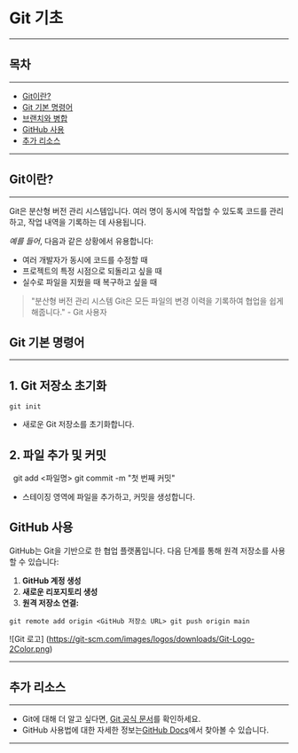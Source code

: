 # Git 기초

---

## 목차

---

- [Git이란?](https://www.naver.com/)
- [Git 기본 명령어](https://www.naver.com/)
- [브랜치와 병합](https://www.naver.com/)
- [GitHub 사용](https://www.naver.com/)
- [추가 리소스](https://www.naver.com/)

---

## Git이란?

---

Git은 분산형 버전 관리 시스템입니다. 여러 명이 동시에 작업할 수 있도록 코드를 관리하고, 작업 내역을 기록하는 데 사용됩니다.

_예를 들어_, 다음과 같은 상황에서 유용합니다:

- 여러 개발자가 동시에 코드를 수정할 때
- 프로젝트의 특정 시점으로 되돌리고 싶을 때
- 실수로 파일을 지웠을 때 복구하고 싶을 때

> "분산형 버전 관리 시스템 Git은 모든 파일의 변경 이력을 기록하여 협업을 쉽게 해줍니다." - Git 사용자

## Git 기본 명령어

---

## 1. Git 저장소 초기화

`git init`

- 새로운 Git 저장소를 초기화합니다.

## 2. 파일 추가 및 커밋

` `git add <파일명>
git commit -m "첫 번째 커밋" ` `

- 스테이징 영역에 파일을 추가하고, 커밋을 생성합니다.

## GitHub 사용

GitHub는 Git을 기반으로 한 협업 플랫폼입니다. 다음 단계를 통해 원격 저장소를 사용할 수 있습니다:

1. **GitHub 계정 생성**
2. **새로운 리포지토리 생성**
3. **원격 저장소 연결:**

`git remote add origin <GitHub 저장소 URL>
git push origin main`

![Git 로고]
(https://git-scm.com/images/logos/downloads/Git-Logo-2Color.png)

---

## 추가 리소스

---

- Git에 대해 더 알고 싶다면, [Git 공식 문서](https://git-scm.com/doc)를 확인하세요.
- GitHub 사용법에 대한 자세한 정보는[GitHub Docs](https://docs.github.com/en)에서 찾아볼 수 있습니다.

---
